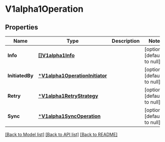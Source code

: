# V1alpha1Operation

## Properties
Name | Type | Description | Notes
------------ | ------------- | ------------- | -------------
**Info** | [**[]V1alpha1Info**](v1alpha1Info.md) |  | [optional] [default to null]
**InitiatedBy** | [***V1alpha1OperationInitiator**](v1alpha1OperationInitiator.md) |  | [optional] [default to null]
**Retry** | [***V1alpha1RetryStrategy**](v1alpha1RetryStrategy.md) |  | [optional] [default to null]
**Sync** | [***V1alpha1SyncOperation**](v1alpha1SyncOperation.md) |  | [optional] [default to null]

[[Back to Model list]](../README.md#documentation-for-models) [[Back to API list]](../README.md#documentation-for-api-endpoints) [[Back to README]](../README.md)


